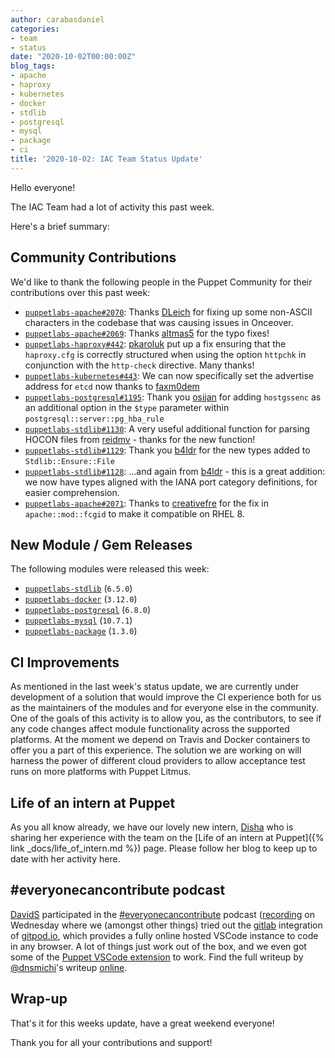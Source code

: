 ```yaml
---
author: carabasdaniel
categories:
- team
- status
date: "2020-10-02T00:00:00Z"
blog_tags:
- apache
- haproxy
- kubernetes
- docker
- stdlib
- postgresql
- mysql
- package
- ci
title: '2020-10-02: IAC Team Status Update'
---
```


Hello everyone!

The IAC Team had a lot of activity this past week. 

Here's a brief summary:

## Community Contributions

We'd like to thank the following people in the Puppet Community for their contributions over this past week:

- [`puppetlabs-apache#2070`][puppetlabs-apache-pr-2070]: Thanks [DLeich][DLeich] for fixing up some non-ASCII characters in the codebase that was causing issues in Onceover.
- [`puppetlabs-apache#2069`][puppetlabs-apache-pr-2069]: Thanks [altmas5][altmas5] for the typo fixes!
- [`puppetlabs-haproxy#442`][puppetlabs-haproxy-pr-442]: [pkaroluk][pkaroluk] put up a fix ensuring that the `haproxy.cfg` is correctly structured when using the option `httpchk` in conjunction with the `http-check` directive. Many thanks!
- [`puppetlabs-kubernetes#443`][puppetlabs-kubernetes-pr-443]: We can now specifically set the advertise address for `etcd` now thanks to [faxm0dem][faxm0dem] 
- [`puppetlabs-postgresql#1195`][puppetlabs-postgresql-pr-1195]: Thank you [osijan][osijan] for adding `hostgssenc` as an additional option in the `$type` parameter within `postgresql::server::pg_hba_rule`
- [`puppetlabs-stdlib#1130`][puppetlabs-stdlib-pr-1130]: A very useful additional function for parsing HOCON files from [reidmv][reidmv] - thanks for the new function!
- [`puppetlabs-stdlib#1129`][puppetlabs-stdlib-pr-1129]: Thank you [b4ldr][b4ldr] for the new types added to `Stdlib::Ensure::File`
- [`puppetlabs-stdlib#1128`][puppetlabs-stdlib-pr-1128]: ...and again from [b4ldr][b4ldr] - this is a great addition: we now have types aligned with the IANA port category definitions, for easier comprehension.
- [`puppetlabs-apache#2071`][puppetlabs-apache-pr-2071]: Thanks to [creativefre][creativefre] for the fix in `apache::mod::fcgid` to make it compatible on RHEL 8.

## New Module / Gem Releases

The following modules were released this week:

- [`puppetlabs-stdlib`][puppetlabs-stdlib] (`6.5.0`)
- [`puppetlabs-docker`][puppetlabs-docker] (`3.12.0`)
- [`puppetlabs-postgresql`][puppetlabs-postgresql] (`6.8.0`)
- [`puppetlabs-mysql`][puppetlabs-mysql] (`10.7.1`)
- [`puppetlabs-package`][puppetlabs-package] (`1.3.0`)

## CI Improvements

As mentioned in the last week's status update, we are currently under development of a solution that would improve the CI experience both for us as the maintainers of the modules and for everyone else in the community. One of the goals of this activity is to allow you, as the contributors, to see if any code changes affect module functionality across the supported platforms.
At the moment we depend on Travis and Docker containers to offer you a part of this experience. The solution we are working on will harness the power of different cloud providers to allow acceptance test runs on more platforms with Puppet Litmus.

## Life of an intern at Puppet

As you all know already, we have our lovely new intern, [Disha][disha-maker] who is sharing her experience with the team on the [Life of an intern at Puppet]({% link _docs/life_of_intern.md %}) page. Please follow her blog to keep up to date with her activity here.

## #everyonecancontribute podcast

[DavidS](https://github.com/DavidS) participated in the [#everyonecancontribute](https://everyonecancontribute.com/) podcast ([recording](https://www.youtube.com/watch?v=6c0Vfn8BIM4) on Wednesday where we (amongst other things) tried out the [gitlab](https://about.gitlab.com/) integration of [gitpod.io](https://www.gitpod.io/), which provides a fully online hosted VSCode instance to code in any browser.
A lot of things just work out of the box, and we even got some of the [Puppet VSCode extension](https://puppet-vscode.github.io/) to work.
Find the full writeup by [@dnsmichi](https://github.com/dnsmichi)'s writeup [online](https://everyonecancontribute.com/post/2020-09-30-kaeffchen-20-gitpod/).
## Wrap-up

That's it for this weeks update, have a great weekend everyone! 

Thank you for all your contributions and support!

  [disha-maker]: https://github.com/disha-maker
  [puppetlabs-stdlib]: https://github.com/puppetlabs/puppetlabs-stdlib
  [puppetlabs-docker]: https://github.com/puppetlabs/puppetlabs-docker
  [puppetlabs-postgresql]: https://github.com/puppetlabs/puppetlabs-postgresql
  [puppetlabs-mysql]: http://github.com/puppetlabs/puppetlabs-mysql
  [puppetlabs-package]: http://github.com/puppetlabs/puppetlabs-package
  [puppetlabs-apache-pr-2070]: https://github.com/puppetlabs/puppetlabs-apache/pull/2070
  [DLeich]: https://github.com/DLeich
  [puppetlabs-apache-pr-2069]: https://github.com/puppetlabs/puppetlabs-apache/pull/2069
  [altmas5]: https://github.com/altmas5
  [puppetlabs-haproxy-pr-442]: https://github.com/puppetlabs/puppetlabs-haproxy/pull/442
  [pkaroluk]: https://github.com/pkaroluk
  [puppetlabs-kubernetes-pr-443]: https://github.com/puppetlabs/puppetlabs-kubernetes/pull/443
  [faxm0dem]: https://github.com/faxm0dem
  [puppetlabs-postgresql-pr-1195]: https://github.com/puppetlabs/puppetlabs-postgresql/pull/1195
  [osijan]: https://github.com/osijan
  [puppetlabs-stdlib-pr-1130]: https://github.com/puppetlabs/puppetlabs-stdlib/pull/1130
  [reidmv]: https://github.com/reidmv
  [puppetlabs-stdlib-pr-1129]: https://github.com/puppetlabs/puppetlabs-stdlib/pull/1129
  [b4ldr]: https://github.com/b4ldr
  [puppetlabs-stdlib-pr-1128]: https://github.com/puppetlabs/puppetlabs-stdlib/pull/1128
  [creativefre]: https://github.com/creativefre
  [puppetlabs-apache-pr-2071]: https://github.com/puppetlabs/puppetlabs-apache/pull/2071
